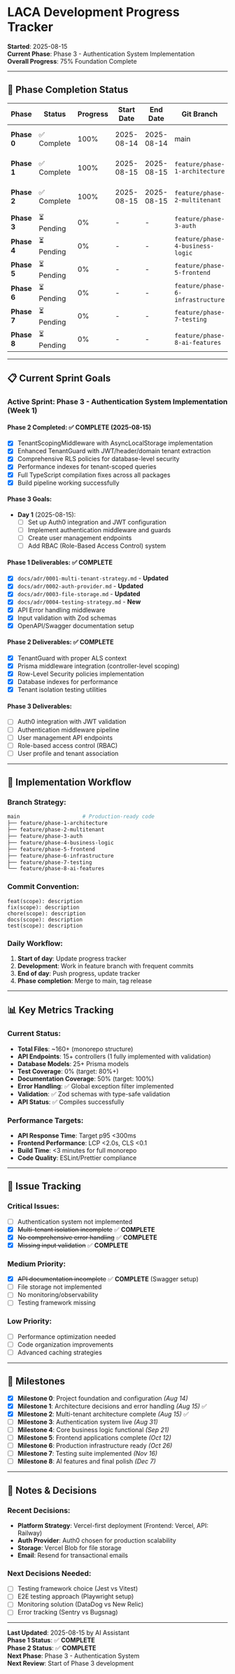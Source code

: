 # LACA Development Progress Tracker

**Started**: 2025-08-15  
**Current Phase**: Phase 3 - Authentication System Implementation  
**Overall Progress**: 75% Foundation Complete

---

## 🎯 **Phase Completion Status**

| Phase | Status | Progress | Start Date | End Date | Git Branch | Key Commits |
|-------|--------|----------|------------|----------|------------|-------------|
| **Phase 0** | ✅ Complete | 100% | 2025-08-14 | 2025-08-14 | main | `f7e1ce8` - Configuration fixes |
| **Phase 1** | ✅ Complete | 100% | 2025-08-15 | 2025-08-15 | `feature/phase-1-architecture` | `fedf05c` - Architecture foundation |
| **Phase 2** | ✅ Complete | 100% | 2025-08-15 | 2025-08-15 | `feature/phase-2-multitenant` | `0149d32` - Multi-tenant architecture |
| **Phase 3** | ⏳ Pending | 0% | - | - | `feature/phase-3-auth` | - |
| **Phase 4** | ⏳ Pending | 0% | - | - | `feature/phase-4-business-logic` | - |
| **Phase 5** | ⏳ Pending | 0% | - | - | `feature/phase-5-frontend` | - |
| **Phase 6** | ⏳ Pending | 0% | - | - | `feature/phase-6-infrastructure` | - |
| **Phase 7** | ⏳ Pending | 0% | - | - | `feature/phase-7-testing` | - |
| **Phase 8** | ⏳ Pending | 0% | - | - | `feature/phase-8-ai-features` | - |

---

## 📋 **Current Sprint Goals**

### **Active Sprint: Phase 3 - Authentication System Implementation (Week 1)**

#### Phase 2 Completed: ✅ **COMPLETE** (2025-08-15)
- [x] TenantScopingMiddleware with AsyncLocalStorage implementation
- [x] Enhanced TenantGuard with JWT/header/domain tenant extraction
- [x] Comprehensive RLS policies for database-level security
- [x] Performance indexes for tenant-scoped queries
- [x] Full TypeScript compilation fixes across all packages
- [x] Build pipeline working successfully

#### Phase 3 Goals:
- **Day 1** (2025-08-15): 
  - [ ] Set up Auth0 integration and JWT configuration
  - [ ] Implement authentication middleware and guards
  - [ ] Create user management endpoints
  - [ ] Add RBAC (Role-Based Access Control) system

#### Phase 1 Deliverables: ✅ **COMPLETE**
- [x] `docs/adr/0001-multi-tenant-strategy.md` - **Updated**
- [x] `docs/adr/0002-auth-provider.md` - **Updated**  
- [x] `docs/adr/0003-file-storage.md` - **Updated**
- [x] `docs/adr/0004-testing-strategy.md` - **New**
- [x] API Error handling middleware
- [x] Input validation with Zod schemas
- [x] OpenAPI/Swagger documentation setup

#### Phase 2 Deliverables: ✅ **COMPLETE**
- [x] TenantGuard with proper ALS context
- [x] Prisma middleware integration (controller-level scoping)
- [x] Row-Level Security policies implementation
- [x] Database indexes for performance
- [x] Tenant isolation testing utilities

#### Phase 3 Deliverables:
- [ ] Auth0 integration with JWT validation
- [ ] Authentication middleware pipeline
- [ ] User management API endpoints
- [ ] Role-based access control (RBAC)
- [ ] User profile and tenant association

---

## 🚀 **Implementation Workflow**

### Branch Strategy:
```bash
main                    # Production-ready code
├── feature/phase-1-architecture
├── feature/phase-2-multitenant
├── feature/phase-3-auth
├── feature/phase-4-business-logic
├── feature/phase-5-frontend
├── feature/phase-6-infrastructure
├── feature/phase-7-testing
└── feature/phase-8-ai-features
```

### Commit Convention:
```
feat(scope): description
fix(scope): description
chore(scope): description
docs(scope): description
test(scope): description
```

### Daily Workflow:
1. **Start of day**: Update progress tracker
2. **Development**: Work in feature branch with frequent commits
3. **End of day**: Push progress, update tracker
4. **Phase completion**: Merge to main, tag release

---

## 📊 **Key Metrics Tracking**

### Current Status:
- **Total Files**: ~160+ (monorepo structure)
- **API Endpoints**: 15+ controllers (1 fully implemented with validation)
- **Database Models**: 25+ Prisma models
- **Test Coverage**: 0% (target: 80%+)
- **Documentation Coverage**: 50% (target: 100%)
- **Error Handling**: ✅ Global exception filter implemented
- **Validation**: ✅ Zod schemas with type-safe validation
- **API Status**: ✅ Compiles successfully

### Performance Targets:
- **API Response Time**: Target p95 <300ms
- **Frontend Performance**: LCP <2.0s, CLS <0.1
- **Build Time**: <3 minutes for full monorepo
- **Code Quality**: ESLint/Prettier compliance

---

## 🐛 **Issue Tracking**

### Critical Issues:
- [ ] Authentication system not implemented
- [x] ~~Multi-tenant isolation incomplete~~ ✅ **COMPLETE**
- [x] ~~No comprehensive error handling~~ ✅ **COMPLETE**
- [x] ~~Missing input validation~~ ✅ **COMPLETE**

### Medium Priority:
- [x] ~~API documentation incomplete~~ ✅ **COMPLETE** (Swagger setup)
- [ ] File storage not implemented
- [ ] No monitoring/observability
- [ ] Testing framework missing

### Low Priority:
- [ ] Performance optimization needed
- [ ] Code organization improvements
- [ ] Advanced caching strategies

---

## 🎉 **Milestones**

- [x] **Milestone 0**: Project foundation and configuration *(Aug 14)*
- [x] **Milestone 1**: Architecture decisions and error handling *(Aug 15)* ✅
- [x] **Milestone 2**: Multi-tenant architecture complete *(Aug 15)* ✅
- [ ] **Milestone 3**: Authentication system live *(Aug 31)*
- [ ] **Milestone 4**: Core business logic functional *(Sep 21)*
- [ ] **Milestone 5**: Frontend applications complete *(Oct 12)*
- [ ] **Milestone 6**: Production infrastructure ready *(Oct 26)*
- [ ] **Milestone 7**: Testing suite implemented *(Nov 16)*
- [ ] **Milestone 8**: AI features and final polish *(Dec 7)*

---

## 📝 **Notes & Decisions**

### Recent Decisions:
- **Platform Strategy**: Vercel-first deployment (Frontend: Vercel, API: Railway)
- **Auth Provider**: Auth0 chosen for production scalability
- **Storage**: Vercel Blob for file storage
- **Email**: Resend for transactional emails

### Next Decisions Needed:
- [ ] Testing framework choice (Jest vs Vitest)
- [ ] E2E testing approach (Playwright setup)
- [ ] Monitoring solution (DataDog vs New Relic)
- [ ] Error tracking (Sentry vs Bugsnag)

---

**Last Updated**: 2025-08-15 by AI Assistant  
**Phase 1 Status**: ✅ **COMPLETE**  
**Phase 2 Status**: ✅ **COMPLETE**  
**Next Phase**: Phase 3 - Authentication System  
**Next Review**: Start of Phase 3 development
